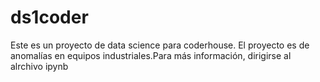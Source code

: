 # ds1coder
Este es un proyecto de data science para coderhouse.
El proyecto es de anomalías en equipos industriales.Para más información, dirigirse al alrchivo ipynb
